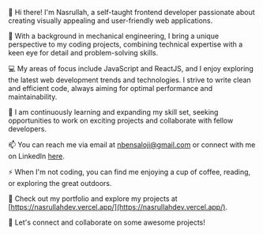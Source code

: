 👋 Hi there! I'm Nasrullah, a self-taught frontend developer passionate about creating visually appealing and user-friendly web applications. 

🚀 With a background in mechanical engineering, I bring a unique perspective to my coding projects, combining technical expertise with a keen eye for detail and problem-solving skills.

💻 My areas of focus include JavaScript and ReactJS, and I enjoy exploring the latest web development trends and technologies. I strive to write clean and efficient code, always aiming for optimal performance and maintainability.

🌱 I am continuously learning and expanding my skill set, seeking opportunities to work on exciting projects and collaborate with fellow developers. 

📫 You can reach me via email at nbensaloji@gmail.com or connect with me on LinkedIn [here](https://www.linkedin.com/in/nas-bensaloji-947945271/).

⚡ When I'm not coding, you can find me enjoying a cup of coffee, reading, or exploring the great outdoors.

🔗 Check out my portfolio and explore my projects at [https://nasrullahdev.vercel.app/](https://nasrullahdev.vercel.app/).

🌟 Let's connect and collaborate on some awesome projects!



<!--
**itsNas/itsNas** is a ✨ _special_ ✨ repository because its `README.md` (this file) appears on your GitHub profile.

Here are some ideas to get you started:

- 🔭 I’m currently working on ...
- 🌱 I’m currently learning ...
- 👯 I’m looking to collaborate on ...
- 🤔 I’m looking for help with ...
- 💬 Ask me about ...
- 📫 How to reach me: ...
- 😄 Pronouns: ...
- ⚡ Fun fact: ...
-->
